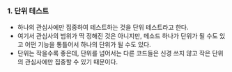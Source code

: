 ### 1. 단위 테스트

- 하나의 관심사에만 집중하여 테스트하는 것을 단위 테스트라고 한다.
- 여기서 관심사의 범위가 딱 정해진 것은 아니지만, 메소드 하나가 단위가 될 수도 있고 어떤 기능을 통틀어서 하나의 단위가 될 수도 있다.
- 단위는 작을수록 좋은데, 단위를 넘어서는 다른 코드들은 신경 쓰지 않고 작은 단위의 관심사에만 집중할 수 있기 때문이다.